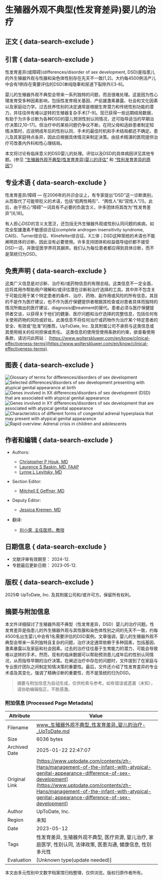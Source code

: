 # 生殖器外观不典型(性发育差异)婴儿的治疗

## 正文 { data-search-exclude }


## 引言 { data-search-exclude }

性发育差异(或障碍)(differences/disorder of sex development, DSD)是指患儿的外生殖器外观与性腺和染色体性别存在先天不一致[1,2]。大约每4500例活产儿中会有1例存在需要评估的DSD(单纯隐睾和尿道下裂除外)[3-6]。

婴儿的生殖器外观不典型会带来一系列独特的问题，而且很难处理。这是因为性心理发育受多种因素影响，包括性发育相关基因、产前雄激素暴露、社会和文化因素以及家庭动力学。过去抚养性别的决定通常是根据生育潜力和传统性别功能的潜力，并往往伴有难以逆转的生殖器复杂手术[7-9]。现已获得一些远期结局数据，有助于为许多诊断为各种DSD的婴儿预测性别认同情况，还可指导适当的早期治疗决策[2,10-17]。但治疗中的某些问题仍争议不断。在同父母和适龄患者制定知情决策时，应说明成年后的性别认同、手术的最佳时机和手术结局都还不确定。患儿及其家庭特点各异，因此应根据具体情况来制定决策。由技术精湛的医院提供治疗可改善内外科和性心理结局。

本文将讨论有临床意义的DSD婴儿的处理。评估以及DSD的具体病因详见其他专题。(参见 [“生殖器外观不典型(性发育差异)婴儿的评估”](https://www.wolterskluwer.com/en/solutions/uptodate/policies-legal/privacy-policy?&redirect=true) 和 [“性别发育差异的原因”](https://www.wolterskluwer.com/en/solutions/uptodate/policies-legal/privacy-policy?&redirect=true))

## 专业术语 { data-search-exclude }

性发育差异/障碍 — 在2006年的共识会议上，有专家提出“DSD”这一诊断类别，从而取代了可能带贬义的术语，包括“假两性畸形”、“两性人”和“双性人”[1]。此后，由于担心“障碍”一词具有不必要的负面含义，许多团体将其改为“性发育差异”[6,18]。

有人担心DSD的含义太宽泛，还包括无外生殖器外观或性别认同问题的疾病，如完全型雄激素不敏感综合征(complete androgen insensitivity syndrome, CAIS)、Turner综合征、Klinefelter综合征、X三体；DSD这种笼统的术语也不能阐明具体的诊断，因此没有必要使用。许多支持团体和权益倡导组织都不接受DSD一词，并敦促医学界将其摒弃。我们认为每位患者都应得到具体诊断，而不是笼统归为DSD。

## 免责声明 { data-search-exclude }

这类广义信息是对诊断、治疗和/或药物信息的有限总结。这类信息不一定全面，应将其用作帮助用户理解和/或评估潜在诊断和治疗选择的工具。其中并不包含关于可能应用于某个特定患者的条件、治疗、药物、副作用或风险的所有信息。其目的不是作为医疗建议，也不作为医疗保健提供者根据其检查或对患者具体而独特的情况所做出的医疗建议、diagnosis或treatment的替代。患者必须与医疗保健提供者交谈，以获得关于他们的健康、医疗问题和治疗选择的完整信息，包括任何有关使用药物的风险或好处。此类信息不将任何治疗或药物作为治疗某个特定患者的安全、有效或“批准”的推荐。UpToDate, Inc. 及其附属公司不承担与这类信息或其使用相关的任何担保或责任。 这类信息的使用受使用条款的约束，欲查看使用条款，请访问此网站： [https://www.wolterskluwer.com/en/know/clinical-effectiveness-terms](https://www.wolterskluwer.com/en/know/clinical-effectiveness-terms). 

## 图表 { data-search-exclude }

![Glossary of terms for differences/disorders of sex development](https://www.wolterskluwer.com/en/solutions/uptodate/policies-legal/privacy-policy?&redirect=true)
![Selected differences/disorders of sex development presenting with atypical genital appearance at birth](https://www.wolterskluwer.com/en/solutions/uptodate/policies-legal/privacy-policy?&redirect=true)
![Genes involved in XX differences/disorders of sex development (DSD) that are associated with atypical genital appearance](https://www.wolterskluwer.com/en/solutions/uptodate/policies-legal/privacy-policy?&redirect=true)
![Genes involved in XY differences/disorders of sex development that are associated with atypical genital appearance](https://www.wolterskluwer.com/en/solutions/uptodate/policies-legal/privacy-policy?&redirect=true)
![Characteristics of different forms of congenital adrenal hyperplasia that may present with atypical genital appearance](https://www.wolterskluwer.com/en/solutions/uptodate/policies-legal/privacy-policy?&redirect=true)
![Rapid overview: Adrenal crisis in children and adolescents](https://www.wolterskluwer.com/en/solutions/uptodate/policies-legal/privacy-policy?&redirect=true)

## 作者和编辑 { data-search-exclude }

- Authors:
  - [Christopher P Houk, MD](https://www.wolterskluwer.com/en/solutions/uptodate/policies-legal/privacy-policy?&redirect=true)
  - [Laurence S Baskin, MD, FAAP](https://www.wolterskluwer.com/en/solutions/uptodate/policies-legal/privacy-policy?&redirect=true)
  - [Lynne L Levitsky, MD](https://www.wolterskluwer.com/en/solutions/uptodate/policies-legal/privacy-policy?&redirect=true)

- Section Editor:
  - [Mitchell E Geffner, MD](https://www.wolterskluwer.com/en/solutions/uptodate/policies-legal/privacy-policy?&redirect=true)

- Deputy Editor:
  - [Jessica Kremen, MD](https://www.wolterskluwer.com/en/solutions/uptodate/policies-legal/privacy-policy?&redirect=true)

- 翻译:
  - [刘小荣, 主任医师，教授](https://www.wolterskluwer.com/en/solutions/uptodate/policies-legal/privacy-policy?&redirect=true)

## 日期信息 { data-search-exclude }

- 文献评审有效期至： 2024-12.
- 专题最后更新日期： 2023-05-12.

## 版权 { data-search-exclude }

2025© UpToDate, Inc. 及其附属公司和/或许可方。保留所有权利。
<!-- tcd_original_link https://www.uptodate.com/contents/zh-Hans/management-of-the-infant-with-atypical-genital-appearance-difference-of-sex-development -->


## 摘要与附加信息

<!-- tcd_abstract -->
本文件详细探讨了生殖器外观不典型（性发育差异，DSD）婴儿的治疗问题。性发育差异是指患儿的外生殖器外观与其性腺和染色体性别之间的先天不一致，约每4500名出生婴儿中会有1名需要评估的DSD案例。文章强调，婴儿的生殖器外观不典型会带来一系列独特且复杂的问题，治疗决定通常依赖于多种因素，包括基因、激素暴露以及家庭和社会因素。过去的治疗往往基于生育能力的潜力，可能会导致难以逆转的手术，然而，现有的临床数据可以帮助预测患儿成年后的性别认同情况，从而指导早期的治疗决策。在阐述治疗中存在的问题时，文件提到了在家庭与专业医疗团队之间制定知情决策的重要性。最后，文件还介绍了性发育差异的专业术语及其变化，强调了精确诊断的重要性，而不是笼统的归为DSD。
<!-- tcd_abstract_end -->

> 摘要与附加信息为自动生成，仅供检索与参考。如有错误或遗漏（未知），请协助编辑指正，不胜感激。

### 附加信息 [Processed Page Metadata]

| Attribute       | Value                                  |
|-----------------|----------------------------------------|
| Filename        | www_生殖器外观不典型_性发育差异_婴儿的治疗-_UpToDate.md                             |
| Size            | 6036 bytes                           |
| Archived Date   | 2025-01-22 22:47:07                             |
| Original Link   | [https://www.uptodate.com/contents/zh-Hans/management-of-the-infant-with-atypical-genital-appearance-difference-of-sex-development](https://www.uptodate.com/contents/zh-Hans/management-of-the-infant-with-atypical-genital-appearance-difference-of-sex-development)                       |
| Author          | UpToDate, Inc.                               |
| Region          | 未知                               |
| Date            | 2023-05-12                                 |
| Tags            | 性发育差异, 生殖器外观不典型, 医疗资源, 婴儿治疗, 家庭医学, 性别认同, 法律政策, 医患沟通, 健康信息, 性别多元性                                 |
| Evaluation            | [Unknown type(update needed)]                                 |
<!-- tcd_table_end -->

本文由多元性别中文数字档案馆归档整理，仅供浏览。版权归原作者所有。
